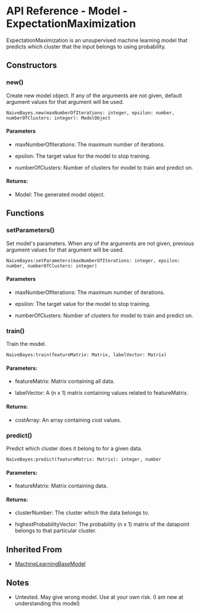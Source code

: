 # API Reference - Model - ExpectationMaximization

ExpectationMaximization is an unsupervised machine learning model that predicts which cluster that the input belongs to using probability.

## Constructors

### new()

Create new model object. If any of the arguments are not given, default argument values for that argument will be used.

```
NaiveBayes.new(maxNumberOfIterations: integer, epsilon: number, numberOfClusters: integer): ModelObject
```
#### Parameters

* maxNumberOfIterations: The maximum number of iterations.

* epsilon: The target value for the model to stop training.

* numberOfClusters: Number of clusters for model to train and predict on.

#### Returns:

* Model: The generated model object.

## Functions

### setParameters()

Set model's parameters. When any of the arguments are not given, previous argument values for that argument will be used.

```
NaiveBayes:setParameters(maxNumberOfIterations: integer, epsilon: number, numberOfClusters: integer)
```

#### Parameters

* maxNumberOfIterations: The maximum number of iterations.

* epsilon: The target value for the model to stop training.

* numberOfClusters: Number of clusters for model to train and predict on.

### train()

Train the model.

```
NaiveBayes:train(featureMatrix: Matrix, labelVector: Matrix)
```

#### Parameters:

* featureMatrix: Matrix containing all data.

* labelVector: A (n x 1) matrix containing values related to featureMatrix.

#### Returns:

* costArray: An array containing cost values.

### predict()

Predict which cluster does it belong to for a given data.

```
NaiveBayes:predict(featureMatrix: Matrix): integer, number
```

#### Parameters:

* featureMatrix: Matrix containing data.

#### Returns:

* clusterNumber: The cluster which the data belongs to.

* highestProbabilityVector: The probability (n x 1) matrix of the datapoint belongs to that particular cluster.

## Inherited From

* [MachineLearningBaseModel](MachineLearningBaseModel.md)

## Notes

* Untested. May give wrong model. Use at your own risk. (I am new at understanding this model)

